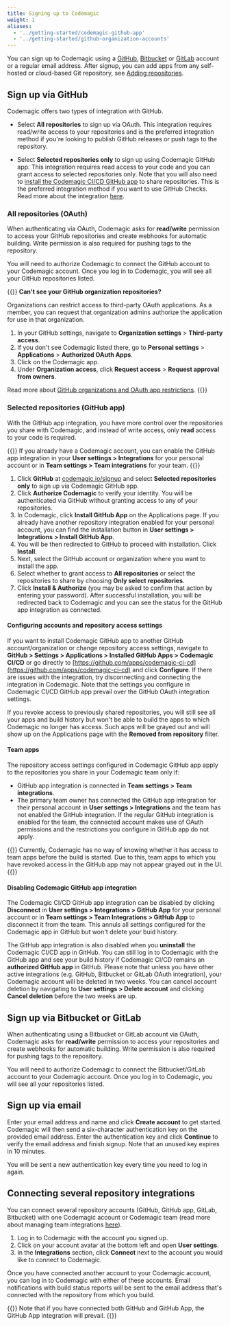```yaml
---
title: Signing up to Codemagic
weight: 1
aliases:
  - '../getting-started/codemagic-github-app'
  - '../getting-started/github-organization-accounts'
---
```


You can sign up to Codemagic using a [GitHub](https://github.com/), [Bitbucket](https://bitbucket.org/) or [GitLab](https://about.gitlab.com/) account or a regular email address. After signup, you can add apps from any self-hosted or cloud-based Git repository, see [Adding repositories](./adding-apps-from-custom-sources).

## Sign up via GitHub

Codemagic offers two types of integration with GitHub.

* Select **All repositories** to sign up via OAuth. This integration requires read/write access to your repositories and is the preferred integration method if you're looking to publish GitHub releases or push tags to the repository.

* Select **Selected repositories only** to sign up using Codemagic GitHub app. This integration requires read access to your code and you can grant access to selected repositories only. Note that you will also need to [install the Codemagic CI/CD GitHub app](https://github.com/apps/codemagic-ci-cd) to share repositories. This is the preferred integration method if you want to use GitHub Checks. Read more about the integration [here](#selected-repositories-github-app).

### All repositories (OAuth)

When authenticating via OAuth, Codemagic asks for **read/write** permission to access your GitHub repositories and create webhooks for automatic building. Write permission is also required for pushing tags to the repository. 

You will need to authorize Codemagic to connect the GitHub account to your Codemagic account. Once you log in to Codemagic, you will see all your GitHub repositories listed.

{{<notebox>}}
**Can't see your GitHub organization repositories?**

Organizations can restrict access to third-party OAuth applications. As a member, you can request that organization admins authorize the application for use in that organization.

1. In your GitHub settings, navigate to **Organization settings** > **Third-party access**.
2. If you don't see Codemagic listed there, go to **Personal settings** > **Applications** > **Authorized OAuth Apps**.
3. Click on the Codemagic app.
4. Under **Organization access**, click **Request access** > **Request approval from owners**.

Read more about [GitHub organizations and OAuth app restrictions](https://help.github.com/en/articles/authorizing-oauth-apps#oauth-apps-and-organizations).
{{</notebox>}}

### Selected repositories (GitHub app)

With the GitHub app integration, you have more control over the repositories you share with Codemagic, and instead of write access, only **read** access to your code is required.

{{<notebox>}}
If you already have a Codemagic account, you can enable the GitHub app integration in your **User settings > Integrations** for your personal account or in **Team settings > Team integrations** for your team.
{{</notebox>}}

1. Click **GitHub** at [codemagic.io/signup](https://codemagic.io/signup) and select **Selected repositories only** to sign up via Codemagic GitHub app. 
2. Click **Authorize Codemagic** to verify your identity. You will be authenticated via GitHub without granting access to any of your repositories.
3. In Codemagic, click **Install GitHub App** on the Applications page. If you already have another repository integration enabled for your personal account, you can find the installation button in **User settings > Integrations > Install GitHub App**. 
4. You will be then redirected to GitHub to proceed with installation. Click **Install**.
5. Next, select the GitHub account or organization where you want to install the app.
6. Select whether to grant access to **All repositories** or select the repositories to share by choosing **Only select repositories**.
7. Click **Install & Authorize** (you may be asked to confirm that action by entering your password). After successful installation, you will be redirected back to Codemagic and you can see the status for the GitHub app integration as connected.

#### Configuring accounts and repository access settings

If you want to install Codemagic GitHub app to another GitHub account/organization or change repository access settings, navigate to **GitHub > Settings > Applications > Installed GitHub Apps > Codemagic CI/CD** or go directly to [https://github.com/apps/codemagic-ci-cd](https://github.com/apps/codemagic-ci-cd) and click **Configure**. If there are issues with the integration, try disconnecting and connecting the integration in Codemagic. Note that the settings you configure in Codemagic CI/CD GitHub app prevail over the GitHub OAuth integration settings.

If you revoke access to previously shared repositories, you will still see all your apps and build history but won't be able to build the apps to which Codemagic no longer has access. Such apps will be grayed out and will show up on the Applications page with the **Removed from repository** filter.

#### Team apps

The repository access settings configured in Codemagic GitHub app apply to the repositories you share in your Codemagic team only if:

* GitHub app integration is connected in **Team settings > Team integrations**.
* The primary team owner has connected the GitHub app integration for their personal account in **User settings > Integrations** and the team has not enabled the GitHub integration. If the regular GitHub integration is enabled for the team, the connected account makes use of OAuth permissions and the restrictions you configure in GitHub app do not apply.

{{<notebox>}}
Currently, Codemagic has no way of knowing whether it has access to team apps before the build is started. Due to this, team apps to which you have revoked access in the GitHub app may not appear grayed out in the UI.
{{</notebox>}}

#### Disabling Codemagic GitHub app integration

The Codemagic CI/CD GitHub app integration can be disabled by clicking **Disconnect** in **User settings > Integrations > GitHub App** for your personal account or in **Team settings > Team Integrations > GitHub App** to disconnect it from the team. This annuls all settings configured for the Codemagic app in GitHub but won't delete your buid history.

The GitHub app integration is also disabled when you **uninstall** the Codemagic CI/CD app in GitHub. You can still log in to Codemagic with the GitHub app and see your build history if Codemagic CI/CD remains an **authorized GitHub app** in GitHub. Please note that unless you have other active integrations (e.g. GitHub, Bitbucket or GitLab OAuth integration), your Codemagic account will be deleted in two weeks. You can cancel account deletion by navigating to **User settings > Delete account** and clicking **Cancel deletion** before the two weeks are up.

## Sign up via Bitbucket or GitLab

When authenticating using a Bitbucket or GitLab account via OAuth, Codemagic asks for **read/write** permission to access your repositories and create webhooks for automatic building. Write permission is also required for pushing tags to the repository. 

You will need to authorize Codemagic to connect the Bitbucket/GitLab account to your Codemagic account. Once you log in to Codemagic, you will see all your repositories listed.

## Sign up via email

Enter your email address and name and click **Create account** to get started. Codemagic will then send a six-character authentication key on the provided email address. Enter the authentication key and click **Continue** to verify the email address and finish signup. Note that an unused key expires in 10 minutes. 

You will be sent a new authentication key every time you need to log in again.

## Connecting several repository integrations

You can connect several repository accounts (GitHub, GitHub app, GitLab, Bitbucket) with one Codemagic account or Codemagic team (read more about managing team integrations [here](../teams/teams/#managing-team-integrations)).

1. Log in to Codemagic with the account you signed up.
2. Click on your account avatar at the bottom left and open **User settings**.
3. In the **Integrations** section, click **Connect** next to the account you would like to connect to Codemagic.

Once you have connected another account to your Codemagic account, you can log in to Codemagic with either of these accounts. Email notifications with build status reports will be sent to the email address that's connected with the repository from which you build.

{{<notebox>}}
Note that if you have connected both GitHub and GitHub App, the GitHub App integration will prevail.
{{</notebox>}}